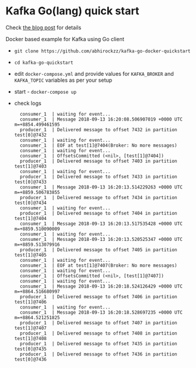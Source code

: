 # Kafka Go(lang) quick start

Check [the blog post](https://simplydistributed.wordpress.com/2018/09/14/kafka-go-client-quick-start/) for details

Docker based example for Kafka using Go client

- `git clone https://github.com/abhirockzz/kafka-go-docker-quickstart`
- `cd kafka-go-quickstart`
- edit `docker-compose.yml` and provide values for `KAFKA_BROKER` and `KAFKA_TOPIC` variables as per your setup
- start - `docker-compose up`
- check logs


		consumer_1  | waiting for event...
		consumer_1  | Message 2018-09-13 16:20:08.506907019 +0000 UTC m=+8854.499461595
		producer_1  | Delivered message to offset 7432 in partition test[0]@7432
		consumer_1  | waiting for event...
		consumer_1  | EOF at test[1]@7404(Broker: No more messages)
		consumer_1  | waiting for event...
		consumer_1  | OffsetsCommitted (<nil>, [test[1]@7404])
		producer_1  | Delivered message to offset 7403 in partition test[1]@7403
		consumer_1  | waiting for event...
		producer_1  | Delivered message to offset 7433 in partition test[0]@7433
		consumer_1  | Message 2018-09-13 16:20:13.514229263 +0000 UTC m=+8859.506783855
		producer_1  | Delivered message to offset 7434 in partition test[0]@7434
		consumer_1  | waiting for event...
		producer_1  | Delivered message to offset 7404 in partition test[1]@7404
		consumer_1  | Message 2018-09-13 16:20:13.517535428 +0000 UTC m=+8859.510090009
		consumer_1  | waiting for event...
		consumer_1  | Message 2018-09-13 16:20:13.520525347 +0000 UTC m=+8859.513079916
		producer_1  | Delivered message to offset 7405 in partition test[1]@7405
		consumer_1  | waiting for event...
		consumer_1  | EOF at test[1]@7407(Broker: No more messages)
		consumer_1  | waiting for event...
		consumer_1  | OffsetsCommitted (<nil>, [test[1]@7407])
		consumer_1  | waiting for event...
		consumer_1  | Message 2018-09-13 16:20:18.524126429 +0000 UTC m=+8864.516680997
		producer_1  | Delivered message to offset 7406 in partition test[1]@7406
		consumer_1  | waiting for event...
		consumer_1  | Message 2018-09-13 16:20:18.528697235 +0000 UTC m=+8864.521251825
		producer_1  | Delivered message to offset 7407 in partition test[1]@7407
		producer_1  | Delivered message to offset 7408 in partition test[1]@7408
		producer_1  | Delivered message to offset 7435 in partition test[0]@7435
		producer_1  | Delivered message to offset 7436 in partition test[0]@7436